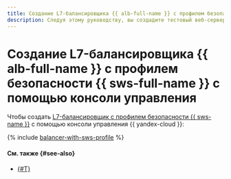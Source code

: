 ```yaml
---
title: Создание L7-балансировщика {{ alb-full-name }} с профилем безопасности {{ sws-full-name }} с помощью консоли управления
description: Следуя этому руководству, вы создадите тестовый веб-сервер, развернете L7-балансировщик {{ alb-name }}, который будет распределять трафик на тестовый веб-сервер, и защитите созданную инфраструктуру с помощью профиля безопасности {{ sws-name }}, используя консоль управления.
---
```


# Создание L7-балансировщика {{ alb-full-name }} с профилем безопасности {{ sws-full-name }} с помощью консоли управления

Чтобы создать [L7-балансировщик с профилем безопасности {{ sws-name }}](index.md) с помощью консоли управления {{ yandex-cloud }}:

{% include [balancer-with-sws-profile](../../../_tutorials/security/balancer-with-sws-profile/console.md) %}


#### См. также {#see-also}

* [{#T}](terraform.md)